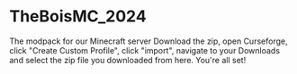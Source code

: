 # TheBoisMC_2024
The modpack for our Minecraft server
Download the zip, open Curseforge, click "Create Custom Profile", click "import", navigate to your Downloads and select the zip file you downloaded from here. You're all set!

